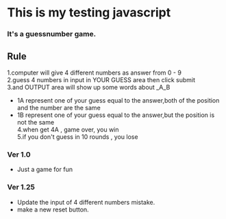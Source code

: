 # This is my testing javascript 

### It's a guessnumber game.

## Rule

1.computer will give 4 different numbers as answer from 0 - 9 <br>
2.guess 4 numbers in input in YOUR GUESS area then click submit <br>
3.and OUTPUT area will show up some words about _A_B <br>
 * 1A represent one of your guess equal to the answer,both of the position and the number are the same
 * 1B represent one of your guess equal to the answer,but the position is not the same <br>
4.when get 4A , game over, you win <br>
5.if you don't guess in 10 rounds , you lose 

### Ver 1.0

 * Just a game for fun 

### Ver 1.25

 * Update the input of 4 different numbers mistake.
 * make a new reset button.

 
